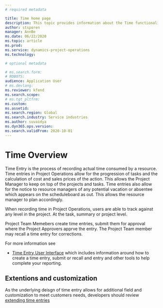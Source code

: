 ```yaml
---
# required metadata

title: Time home page
description: This topic provides information about the Time functionality in Microsoft Dynamics 365 Project operations. 
author: stsporen
manager: AnnBe
ms.date: 06/22/2020
ms.topic: article
ms.prod: 
ms.service: dynamics-project-operations
ms.technology: 

# optional metadata

# ms.search.form: 
# ROBOTS: 
audience: Application User
# ms.devlang: 
ms.reviewer: kfend
ms.search.scope: 
# ms.tgt_pltfrm: 
ms.custom: 
ms.assetid: 
ms.search.region: Global
ms.search.industry: Service industries
ms.author: suvaidya
ms.dyn365.ops.version: 
ms.search.validFrom: 2020-10-01
---
```


# Time Overview
Time Entry is the process of recording actual time consumed by a resource. Time entries in Project Operations allow for the progression of tasks and the calculation of cost and sales prices of the action. This allows the Project Manager to keep on top of the projects and tasks. Time entries also allow for the notice to resource managers of any potential vacation or absentee which appears on the scheduleboard as out. This allows the resource manager to plan accordingly.

When recording time in Project Operations, users are able to track against any level in the project. At the task, summary or project level.

Project Team Memebers create time entries, submit them for approval where the Project Approvers apprve the entry. The Project Team member may recall a time entry for corrections.

For more information see
 - [Time Entry User Interface](ui-behavior-time.md) which includes information around how to create a time entry, submit or recall and entry and other tools to help complete your reporting.


## Extentions and customization
As the underlying deisgn of time entry allows for additional field and customization to meet customers needs, developers should review [extending time entries](extending-time-entries.md)
